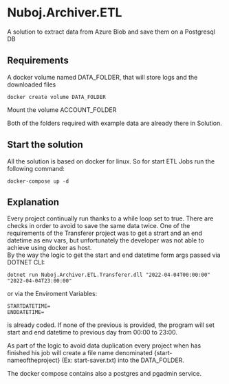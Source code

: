 # Nuboj.Archiver.ETL
A solution to extract data from Azure Blob and save them on a Postgresql DB

## Requirements
A docker volume named DATA_FOLDER, that will store logs and the downloaded files
```
docker create volume DATA_FOLDER
```

Mount the volume ACCOUNT_FOLDER

Both of the folders required with example data are already there in Solution.

## Start the solution

All the solution is based on docker for linux. So for start ETL Jobs run the following command:
```
docker-compose up -d
```

## Explanation

Every project continually run thanks to a while loop set to true. There are checks in order to avoid to save the same data twice.
One of the requirements of the Transferer project was to get a strart and an end datetime as env vars, but unfortunately the developer 
was not able to achieve using docker as host.     
By the way the logic to get the start and end datetime form args passed via DOTNET CLI:
```
dotnet run Nuboj.Archiver.ETL.Transferer.dll "2022-04-04T00:00:00" "2022-04-04T23:00:00"
```
or via the Enviroment Variables:
```
STARTDATETIME=
ENDDATETIME=
```
is already coded. 
If none of the previous is provided, the program will set start and end datetime to previous day from 00:00 to 23:00.    

As part of the logic to avoid data duplication every project when has finished his job will create a file name denominated {start-nameoftheproject}
(Ex: start-saver.txt) into the DATA_FOLDER.

The docker compose contains also a postgres and pgadmin service.